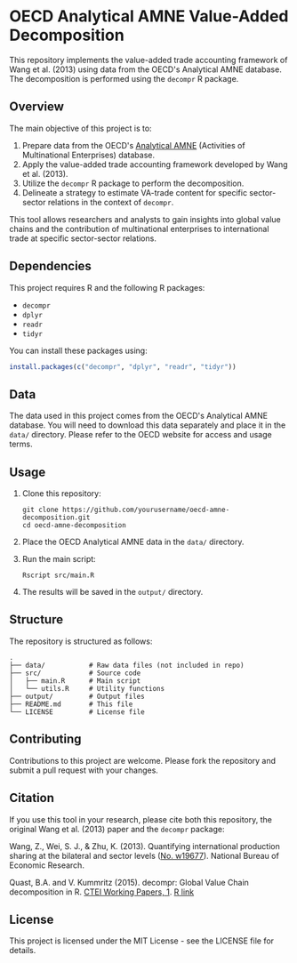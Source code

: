 # OECD Analytical AMNE Value-Added Decomposition

This repository implements the value-added trade accounting framework of Wang et al. (2013) using data from the OECD's Analytical AMNE database. The decomposition is performed using the `decompr` R package.

## Overview

The main objective of this project is to:

1. Prepare data from the OECD's [Analytical AMNE](https://www.oecd.org/en/data/datasets/multinational-enterprises-and-global-value-chains.html) (Activities of Multinational Enterprises) database.
2. Apply the value-added trade accounting framework developed by Wang et al. (2013).
3. Utilize the `decompr` R package to perform the decomposition.
4. Delineate a strategy to estimate VA-trade content for specific sector-sector relations in the context of `decompr`.

This tool allows researchers and analysts to gain insights into global value chains and the contribution of multinational enterprises to international trade at specific sector-sector relations.

## Dependencies

This project requires R and the following R packages:

- `decompr`
- `dplyr`
- `readr`
- `tidyr`

You can install these packages using:

```R
install.packages(c("decompr", "dplyr", "readr", "tidyr"))
```

## Data

The data used in this project comes from the OECD's Analytical AMNE database. You will need to download this data separately and place it in the `data/` directory. Please refer to the OECD website for access and usage terms.

## Usage

1. Clone this repository:
   ```
   git clone https://github.com/yourusername/oecd-amne-decomposition.git
   cd oecd-amne-decomposition
   ```

2. Place the OECD Analytical AMNE data in the `data/` directory.

3. Run the main script:
   ```
   Rscript src/main.R
   ```

4. The results will be saved in the `output/` directory.

## Structure

The repository is structured as follows:

```
.
├── data/           # Raw data files (not included in repo)
├── src/            # Source code
│   ├── main.R      # Main script
│   └── utils.R     # Utility functions
├── output/         # Output files
├── README.md       # This file
└── LICENSE         # License file
```

## Contributing

Contributions to this project are welcome. Please fork the repository and submit a pull request with your changes.

## Citation

If you use this tool in your research, please cite both this repository, the original Wang et al. (2013) paper and the `decompr` package:

Wang, Z., Wei, S. J., & Zhu, K. (2013). Quantifying international production sharing at the bilateral and sector levels ([No. w19677](https://www.nber.org/papers/w19677)). National Bureau of Economic Research.

Quast, B.A. and V. Kummritz (2015). decompr: Global Value Chain decomposition in R. [CTEI Working Papers, 1](https://repec.graduateinstitute.ch/pdfs/cteiwp/CTEI-2015-01.pdf). [R link](https://cran.r-project.org/web/packages/decompr/index.html)

## License

This project is licensed under the MIT License - see the LICENSE file for details.